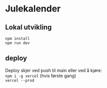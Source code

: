 # Julekalender

## Lokal utvikling

`npm install`  
`npm run dev`

## deploy

Deploy skjer ved push til main eller ved å kjøre:  
`npm i -g vercel` (hvis første gang)  
`vercel --prod`

